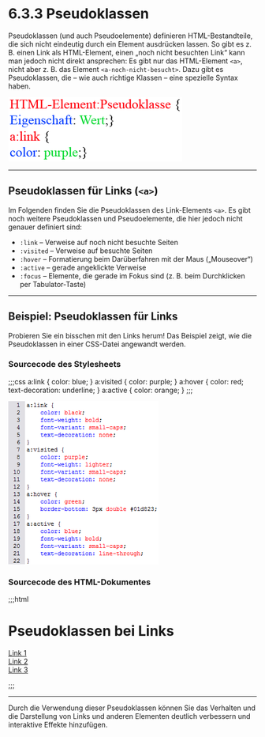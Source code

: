 # 6.3.3 Pseudoklassen

Pseudoklassen (und auch Pseudoelemente) definieren HTML-Bestandteile, die sich nicht eindeutig durch ein Element ausdrücken lassen. So gibt es z. B. einen Link als HTML-Element, einen „noch nicht besuchten Link“ kann man jedoch nicht direkt ansprechen: Es gibt nur das HTML-Element `<a>`, nicht aber z. B. das Element `<a-noch-nicht-besucht>`. Dazu gibt es Pseudoklassen, die – wie auch richtige Klassen – eine spezielle Syntax haben.

![Syntax von Pseudoklassen](media/4_3_pseudoklasse.gif)

---

## Pseudoklassen für Links (`<a>`)

Im Folgenden finden Sie die Pseudoklassen des Link-Elements `<a>`. Es gibt noch weitere Pseudoklassen und Pseudoelemente, die hier jedoch nicht genauer definiert sind:

- `:link` – Verweise auf noch nicht besuchte Seiten
- `:visited` – Verweise auf besuchte Seiten
- `:hover` – Formatierung beim Darüberfahren mit der Maus („Mouseover“)
- `:active` – gerade angeklickte Verweise
- `:focus` – Elemente, die gerade im Fokus sind (z. B. beim Durchklicken per Tabulator-Taste)

---

## Beispiel: Pseudoklassen für Links

Probieren Sie ein bisschen mit den Links herum! Das Beispiel zeigt, wie die Pseudoklassen in einer CSS-Datei angewandt werden.

### Sourcecode des Stylesheets
;;;css
a:link {
    color: blue;
}
a:visited {
    color: purple;
}
a:hover {
    color: red;
    text-decoration: underline;
}
a:active {
    color: orange;
}
;;;

![Beispiel für Pseudoklassen (CSS-Dokument)](media/4_3_pseudoklassen_css.gif)

### Sourcecode des HTML-Dokumentes
;;;html
<!doctype html>										
<html lang="de">
<head>
  <meta charset="utf-8">
  <title>Pseudoklassen</title>
  <link rel="stylesheet" type="text/css" 
	href="css_bsp_pseudoklassen.css">
</head>

<body>
  <h1>Pseudoklassen bei Links</h1>
    <p>
      <a href="#1">Link 1</a><br>
      <a href="#2">Link 2</a><br>
      <a href="#3">Link 3</a><br>
    </p>
</body>
</html>
;;;

---

Durch die Verwendung dieser Pseudoklassen können Sie das Verhalten und die Darstellung von Links und anderen Elementen deutlich verbessern und interaktive Effekte hinzufügen.
